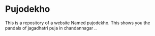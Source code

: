 # Pujodekho
This is a repository of a website Named pujodekho. This shows you the pandals of jagadhatri puja in chandannagar ..  

